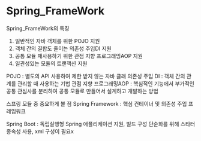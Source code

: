 # Spring_FrameWork
Spring_FrameWork의 특징

1. 일반적인 자바 객체를 위한 POJO 지원
2. 객체 간의 결합도 줄이는 의존성 주입DI 지원
3. 공통 모듈 재사용하기 위한 관점 지향 프로그래밍AOP 지원
4. 일관성있는 모듈의 트랜잭션 지원

POJO : 별도의 API 사용하여 제한 받지 않는 자바 클래
의존성 주입 DI : 객체 간의 관계를 관리할 때 사용하는 기법
관점 지향 프로그래밍AOP : 핵심적인 기능에서 부가적인 공통 관심사를 분리하여 공통 모듈로 만들어서 설계하고 개발하는 방법

스프링 모듈 중 중요하게 볼 점
Spring Framework : 핵심 컨테이너 및 의존성 주입 프레임워크

Spring Boot : 독립실행형 Spring 애플리케이션 지원, 빌드 구성 단순화를 위해 스타터 종속성 사용, xml 구성이 필요x


